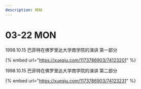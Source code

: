 ```yaml
---
description: 稀缺
---
```


# 03-22 MON



1998.10.15 巴菲特在佛罗里达大学商学院的演讲 第一部分

{% embed url="https://xueqiu.com/1173786903/74123201" %}

1998.10.15 巴菲特在佛罗里达大学商学院的演讲 第二部分

{% embed url="https://xueqiu.com/1173786903/74123231" %}



